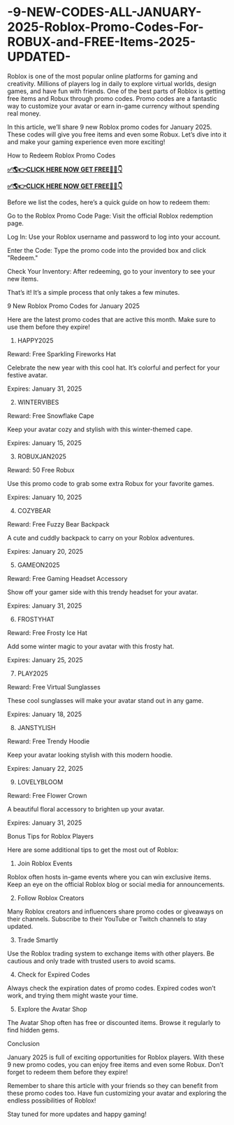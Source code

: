 # -9-NEW-CODES-ALL-JANUARY-2025-Roblox-Promo-Codes-For-ROBUX-and-FREE-Items-2025-UPDATED-
Roblox is one of the most popular online platforms for gaming and creativity. Millions of players log in daily to explore virtual worlds, design games, and have fun with friends. One of the best parts of Roblox is getting free items and Robux through promo codes. Promo codes are a fantastic way to customize your avatar or earn in-game currency without spending real money.

In this article, we’ll share 9 new Roblox promo codes for January 2025. These codes will give you free items and even some Robux. Let’s dive into it and make your gaming experience even more exciting!

How to Redeem Roblox Promo Codes

**[✅🌎👉CLICK HERE NOW GET FREE📌✅👇](https://tinyurl.com/robloxgiftcard255bd)**

**[✅🌎👉CLICK HERE NOW GET FREE📌✅👇](https://tinyurl.com/robloxgiftcard255bd)**

Before we list the codes, here’s a quick guide on how to redeem them:

Go to the Roblox Promo Code Page: Visit the official Roblox redemption page.

Log In: Use your Roblox username and password to log into your account.

Enter the Code: Type the promo code into the provided box and click "Redeem."

Check Your Inventory: After redeeming, go to your inventory to see your new items.

That’s it! It’s a simple process that only takes a few minutes.

9 New Roblox Promo Codes for January 2025

Here are the latest promo codes that are active this month. Make sure to use them before they expire!

1. HAPPY2025

Reward: Free Sparkling Fireworks Hat

Celebrate the new year with this cool hat. It’s colorful and perfect for your festive avatar.

Expires: January 31, 2025

2. WINTERVIBES

Reward: Free Snowflake Cape

Keep your avatar cozy and stylish with this winter-themed cape.

Expires: January 15, 2025

3. ROBUXJAN2025

Reward: 50 Free Robux

Use this promo code to grab some extra Robux for your favorite games.

Expires: January 10, 2025

4. COZYBEAR

Reward: Free Fuzzy Bear Backpack

A cute and cuddly backpack to carry on your Roblox adventures.

Expires: January 20, 2025

5. GAMEON2025

Reward: Free Gaming Headset Accessory

Show off your gamer side with this trendy headset for your avatar.

Expires: January 31, 2025

6. FROSTYHAT

Reward: Free Frosty Ice Hat

Add some winter magic to your avatar with this frosty hat.

Expires: January 25, 2025

7. PLAY2025

Reward: Free Virtual Sunglasses

These cool sunglasses will make your avatar stand out in any game.

Expires: January 18, 2025

8. JANSTYLISH

Reward: Free Trendy Hoodie

Keep your avatar looking stylish with this modern hoodie.

Expires: January 22, 2025

9. LOVELYBLOOM

Reward: Free Flower Crown

A beautiful floral accessory to brighten up your avatar.

Expires: January 31, 2025

Bonus Tips for Roblox Players

Here are some additional tips to get the most out of Roblox:

1. Join Roblox Events

Roblox often hosts in-game events where you can win exclusive items. Keep an eye on the official Roblox blog or social media for announcements.

2. Follow Roblox Creators

Many Roblox creators and influencers share promo codes or giveaways on their channels. Subscribe to their YouTube or Twitch channels to stay updated.

3. Trade Smartly

Use the Roblox trading system to exchange items with other players. Be cautious and only trade with trusted users to avoid scams.

4. Check for Expired Codes

Always check the expiration dates of promo codes. Expired codes won’t work, and trying them might waste your time.

5. Explore the Avatar Shop

The Avatar Shop often has free or discounted items. Browse it regularly to find hidden gems.

Conclusion

January 2025 is full of exciting opportunities for Roblox players. With these 9 new promo codes, you can enjoy free items and even some Robux. Don’t forget to redeem them before they expire!

Remember to share this article with your friends so they can benefit from these promo codes too. Have fun customizing your avatar and exploring the endless possibilities of Roblox!

Stay tuned for more updates and happy gaming!

